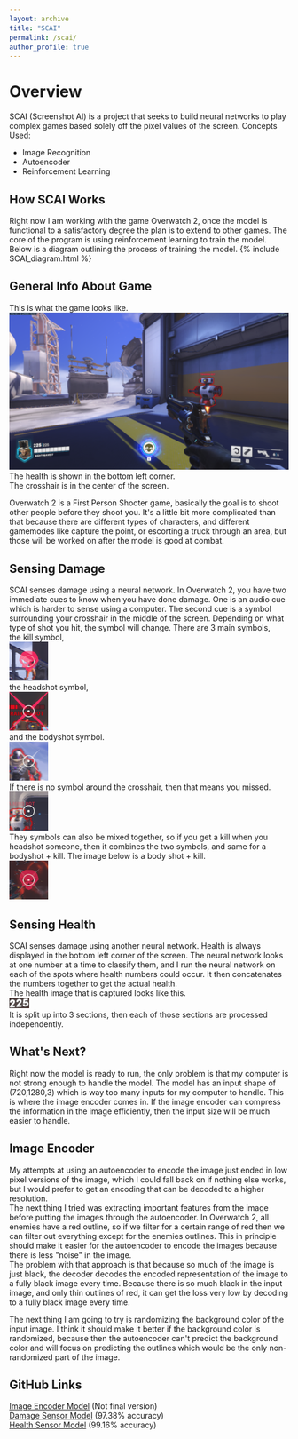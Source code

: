 ```yaml
---
layout: archive
title: "SCAI"
permalink: /scai/
author_profile: true
---
```


Overview
======
SCAI (Screenshot AI) is a project that seeks to build neural networks to play complex games based solely off the pixel values of the screen.
Concepts Used:  
- Image Recognition  
- Autoencoder
- Reinforcement Learning

How SCAI Works
------
Right now I am working with the game Overwatch 2, once the model is functional to a satisfactory degree the plan is to extend to other games.
The core of the program is using reinforcement learning to train the model.
Below is a diagram outlining the process of training the model.
{% include SCAI_diagram.html %}

General Info About Game
------
This is what the game looks like.  
![Image of Overwatch 2](https://github.com/EndeavoringOrb/EndeavoringOrb.github.io/blob/main/files/fullscreen_training_room2.png?raw=true)  
The health is shown in the bottom left corner.  
The crosshair is in the center of the screen.  

Overwatch 2 is a First Person Shooter game, basically the goal is to shoot other people before they shoot you. It's a little bit more complicated than that because there are different types of characters, and different gamemodes like capture the point, or escorting a truck through an area, but those will be worked on after the model is good at combat.

Sensing Damage
------
SCAI senses damage using a neural network. In Overwatch 2, you have two immediate cues to know when you have done damage. One is an audio cue which is harder to sense using a computer. The second cue is a symbol surrounding your crosshair in the middle of the screen. Depending on what type of shot you hit, the symbol will change. There are 3 main symbols,  
the kill symbol,  
![An image of the kill symbol which is a red skull.](https://github.com/EndeavoringOrb/EndeavoringOrb.github.io/blob/cb48de249f356566fbb90d3e4d632dc647d21bd5/files/kill_shot.png?raw=true)  
the headshot symbol,  
![An image of the headshot symbol which is 4 diagonal red lines going outwards, centered at the crosshair.](https://github.com/EndeavoringOrb/EndeavoringOrb.github.io/blob/cb48de249f356566fbb90d3e4d632dc647d21bd5/files/headshot_plain.png?raw=true)  
and the bodyshot symbol.  
![An image of the bodyshot symbol which is the same as the headshot symbol except the lines are slightly shorter and they are white instead of red.](https://github.com/EndeavoringOrb/EndeavoringOrb.github.io/blob/cb48de249f356566fbb90d3e4d632dc647d21bd5/files/body_shot.png?raw=true)  
If there is no symbol around the crosshair, then that means you missed.  
![An image of just the crosshair because if you miss there is no symbol.](https://github.com/EndeavoringOrb/EndeavoringOrb.github.io/blob/cb48de249f356566fbb90d3e4d632dc647d21bd5/files/miss.png?raw=true)  
They symbols can also be mixed together, so if you get a kill when you headshot someone, then it combines the two symbols, and same for a bodyshot + kill. The image below is a body shot + kill.  
![An image showing a bodyshot plus a kill, which is a red skull with the white diagonal lines of a body shot.](https://github.com/EndeavoringOrb/EndeavoringOrb.github.io/blob/cb48de249f356566fbb90d3e4d632dc647d21bd5/files/bodyshot_kill.png?raw=true)  

Sensing Health
------
SCAI senses damage using another neural network. Health is always displayed in the bottom left corner of the screen. The neural network looks at one number at a time to classify them, and I run the neural network on each of the spots where health numbers could occur. It then concatenates the numbers together to get the actual health.  
The health image that is captured looks like this.  
![An image showing what the health looks like.](https://github.com/EndeavoringOrb/EndeavoringOrb.github.io/blob/main/files/health_full.png?raw=true)  
It is split up into 3 sections, then each of those sections are processed independently.  

What's Next?
------
Right now the model is ready to run, the only problem is that my computer is not strong enough to handle the model. The model has an input shape of (720,1280,3) which is way too many inputs for my computer to handle. This is where the image encoder comes in. If the image encoder can compress the information in the image efficiently, then the input size will be much easier to handle.

Image Encoder
------
My attempts at using an autoencoder to encode the image just ended in low pixel versions of the image, which I could fall back on if nothing else works, but I would prefer to get an encoding that can be decoded to a higher resolution.  
The next thing I tried was extracting important features from the image before putting the images through the autoencoder. In Overwatch 2, all enemies have a red outline, so if we filter for a certain range of red then we can filter out everything except for the enemies outlines. This in principle should make it easier for the autoencoder to encode the images because there is less "noise" in the image.  
The problem with that approach is that because so much of the image is just black, the decoder decodes the encoded representation of the image to a fully black image every time. Because there is so much black in the input image, and only thin outlines of red, it can get the loss very low by decoding to a fully black image every time.

The next thing I am going to try is randomizing the background color of the input image. I think it should make it better if the background color is randomized, because then the autoencoder can't predict the background color and will focus on predicting the outlines which would be the only non-randomized part of the image.

GitHub Links
------
[Image Encoder Model](https://github.com/EndeavoringOrb/SCAI/blob/main/autoencoders/autoencoder_E0.h5) (Not final version)  
[Damage Sensor Model](https://github.com/EndeavoringOrb/SCAI/blob/main/dmg_models/dmg_model35.h5) (97.38% accuracy)  
[Health Sensor Model](https://github.com/EndeavoringOrb/SCAI/blob/main/health_models/health_model105.h5) (99.16% accuracy)  
